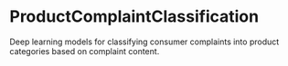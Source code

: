 # ProductComplaintClassification
Deep learning models for classifying consumer complaints into product categories based on complaint content.
